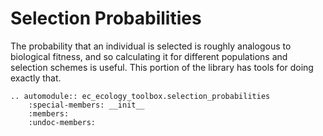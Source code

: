 # Selection Probabilities

The probability that an individual is selected is roughly analogous to biological fitness, and so calculating it for different populations and selection schemes is useful. This portion of the library has tools for doing exactly that.

```{eval-rst}
.. automodule:: ec_ecology_toolbox.selection_probabilities
    :special-members: __init__
    :members:
    :undoc-members:
```
